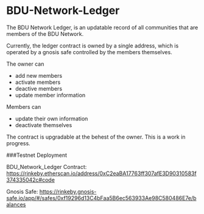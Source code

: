 # BDU-Network-Ledger
The BDU Network Ledger, is an updatable record of all communities that are members of the BDU Network.

Currently, the ledger contract is owned by a single address, which is operated by a gnosis safe controlled by the members themselves.

The owner can
  - add new members
  - activate members
  - deactive members
  - update member information

Members can
  - update their own information
  - deactivate themselves

The contract is upgradable at the behest of the owner. This is a work in progress.

###Testnet Deployment

BDU_Network_Ledger Contract:
https://rinkeby.etherscan.io/address/0xC2eaBA17763ff307afE3D90310583f374335042c#code

Gnosis Safe:
https://rinkeby.gnosis-safe.io/app/#/safes/0xf19296d13C4bFaa5B6ec563933Ae98C580486E7e/balances

